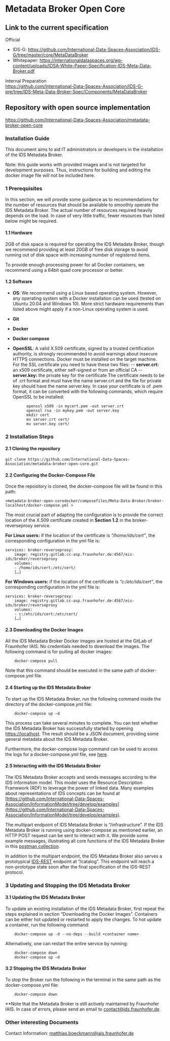 ﻿# Metadata Broker Open Core 

## Link to the current specification
Official  
* IDS-G: https://github.com/International-Data-Spaces-Association/IDS-G/tree/master/core/MetaDataBroker
* Whitepaper: https://internationaldataspaces.org/wp-content/uploads/IDSA-White-Paper-Specification-IDS-Meta-Data-Broker.pdf

Internal Preparation  
https://github.com/International-Data-Spaces-Association/IDS-G-pre/tree/IDS-Meta-Data-Broker-Spec/Components/MetaDataBroker

## Repository with open source implementation
https://github.com/International-Data-Spaces-Association/metadata-broker-open-core

### Installation Guide
This document aims to aid IT administrators or developers in the installation of the IDS Metadata Broker.  
  
Note: this guide works with provided images and is not targeted for development purposes. Thus, instructions for building and editing the docker image file will not be included here.


### 1 Prerequisites

In this section, we will provide some guidance as to recommendations for the number of resources that should be available to smoothly operate the IDS Metadata Broker. The actual number of resources required heavily depends on the load. In case of very little traffic, fewer resources than listed below might be required.


#### 1.1 Hardware

2GB of disk space is required for operating the IDS Metadata Broker, though we recommend providing at least 20GB of free disk storage to avoid running out of disk space with increasing number of registered items.

To provide enough processing power for all Docker containers, we recommend using a 64bit quad core processor or better.

#### 1.2 Software

- **OS**: We recommend using a Linux based operating system. However, any operating system with a Docker installation can be used (tested on Ubuntu 20.04 and Windows 10). More strict hardware requirements than listed above might apply if a non-Linux operating system is used.
- **Git**
- **Docker**
- **Docker compose**
- **OpenSSL**: A valid X.509 certificate, signed by a trusted certification authority, is strongly recommended to avoid warnings about insecure HTTPS connections. Docker must be installed on the target machine. For the SSL certificate you need to have these two files:
--   **server.crt:** an x509 certificate, either self-signed or from an official CA
--   **server.key:** the private key for the certificate
    The certificate needs to be of .crt format and must have the name server.crt and the file for private key should have the name server.key. In case your certificate is of .pem format, it can be converted with the following commands, which require OpenSSL to be installed:

			openssl x509 -in mycert.pem -out server.crt
			openssl rsa -in mykey.pem -out server.key
			mkdir cert
			mv server.crt cert/
			mv server.key cert/

### 2 Installation Steps
#### 2.1 Cloning the repository
	git clone https://github.com/International-Data-Spaces-Association/metadata-broker-open-core.git
#### 2.2 Configuring the Docker-Compose File

Once the repository is cloned, the docker-compose file will be found in this path:

	<metadata-broker-open-coredocker/composefiles/Meta-Data-Broker/broker-localhost/docker-compose.yml >

  


The most crucial part of adapting the configuration is to provide the correct location of the X.509 certificate created in **Section 1.2** in the broker-reverseproxy service. 

**For Linux users:**  if the location of the certificate is *“/home/ids/cert”*, the corresponding configuration in the yml file is:
		
	services: broker-reverseproxy:
		image: registry.gitlab.cc-asp.fraunhofer.de:4567/eis-ids/broker/reverseproxy
		volumes:
		- /home/ids/cert:/etc/cert/
		[…]



**For Windows users:**  if the location of the certificate is *“c:/etc/ids/cert”*, the corresponding configuration in the yml file is:  


	services: broker-reverseproxy:
		image: registry.gitlab.cc-asp.fraunhofer.de:4567/eis-ids/broker/reverseproxy
		volumes:
		- c:/etc/ids/cert:/etc/cert/
		[…]

#### 2.3 Downloading the Docker Images

All the IDS Metadata Broker Docker images are hosted at the GitLab of Fraunhofer IAIS. No credentials needed to download the images. The following command is for pulling all docker images:

		docker-compose pull

Note that this command should be executed in the same path of docker-compose.yml file.
  

#### 2.4 Starting up the IDS Metadata Broker

To start up the IDS Metadata Broker, run the following command inside the directory of the docker-compose.yml file:

		docker-compose up –d

  

This process can take several minutes to complete. You can test whether the IDS Metadata Broker has successfully started by opening [https://localhost](https://localhost/). The result should be a JSON document, providing some general metadata about the IDS Metadata Broker. 

Furthermore, the docker-compose logs command can be used to access the logs for a docker-compose.yml file, see [here](https://docs.docker.com/compose/reference/logs/).

  

#### 2.5 Interacting with the IDS Metadata Broker


The IDS Metadata Broker accepts and sends messages according to the IDS information model. This model uses the Resource Description Framework (RDF) to leverage the power of linked data. Many examples about representations of IDS concepts can be found at [https://github.com/International-Data-Spaces-Association/InformationModel/tree/develop/examples](https://github.com/International-Data-Spaces-Association/InformationModel/tree/develop/examples).

The multipart endpoint of IDS Metadata Broker is “/infrastructure”. If the IDS Metadata Broker is running using docker-compose as mentioned earlier, an HTTP POST request can be sent to interact with it. We provide some example messages, illustrating all core functions of the IDS Metadata Broker in this  [postman collection](https://www.getpostman.com/collections/1cecd0def2941a993e80).

In addition to the multipart endpoint, the IDS Metadata Broker also serves a prototypical [IDS-REST](https://www.getpostman.com/collections/01d6bf596f67303c08ce) endpoint at “/catalog”. This endpoint will reach a non-prototype state soon after the final specification of the IDS-REST protocol.
  

### 3 Updating and Stopping the IDS Metadata Broker 
#### 3.1 Updating the IDS Metadata Broker 
To update an existing installation of the IDS Metadata Broker, first repeat the steps explained in section “Downloading the Docker Images”. Containers can be either hot updated or restarted to apply the changes. To hot update a container, run the following command:

		docker-compose up -d --no-deps --build <container name>

Alternatively, one can restart the entire service by running:

		docker-compose down
		docker-compose up –d

#### 3.2 Stopping the IDS Metadata Broker 
To stop the Broker run the following in the terminal in the same path as the docker-compose.yml file:
			
		docker-compose down
**Note that the Metadata Broker is still actively maintained by Fraunhofer IAIS. In case of errors, please send an email to contact@ids.fraunhofer.de.

### Other interesting Documents

Contact Information: matthias.boeckmann@iais.fraunhofer.de
